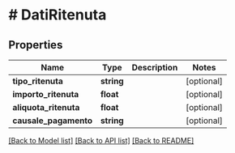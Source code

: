 # # DatiRitenuta

## Properties

Name | Type | Description | Notes
------------ | ------------- | ------------- | -------------
**tipo_ritenuta** | **string** |  | [optional]
**importo_ritenuta** | **float** |  | [optional]
**aliquota_ritenuta** | **float** |  | [optional]
**causale_pagamento** | **string** |  | [optional]

[[Back to Model list]](../../README.md#models) [[Back to API list]](../../README.md#endpoints) [[Back to README]](../../README.md)

